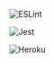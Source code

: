 ![ESLint](https://github.com/cucuYws/super-calculator-backend/actions/workflows/eslint.yml/badge.svg)

![Jest](https://github.com/cucuYws/super-calculator-backend/actions/workflows/jest.yml/badge.svg)

![Heroku](https://github.com/cucuYws/super-calculator-backend/actions/workflows/heroku.yml/badge.svg)